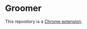 # Groomer

This repository is a [Chrome extension](https://developer.chrome.com/extensions/devguide).